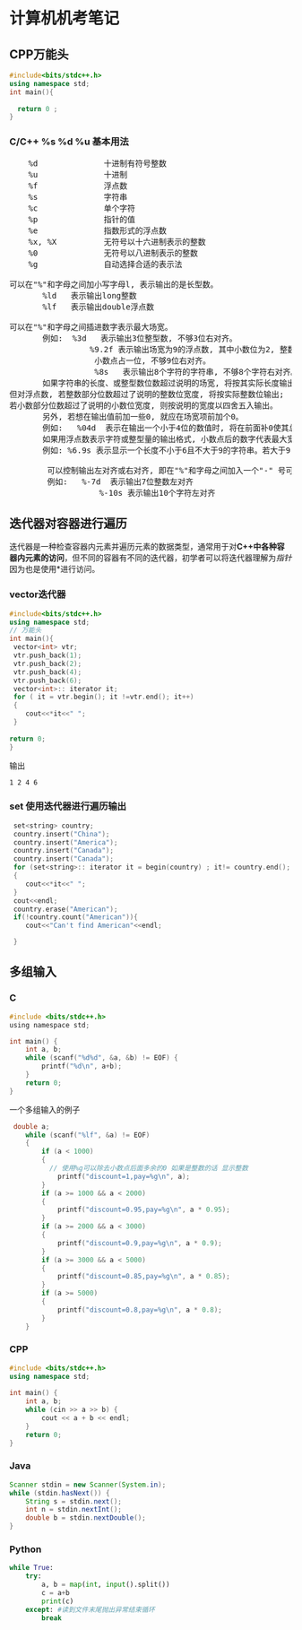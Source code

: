 # 计算机机考笔记

<!--more-->
## CPP万能头
```cpp
#include<bits/stdc++.h>
using namespace std;
int main(){
  
  return 0 ;
}
```
### C/C++ %s %d %u 基本用法
<pre id="best-content-1543262690" class="best-text mb-10" style="user-select: auto;" data-index="0" name="code">    %d              十进制有符号整数 
    %u              十进制
    %f              浮点数 
    %s              字符串 
    %c              单个字符 
    %p              指针的值 
    %e              指数形式的浮点数 
    %x, %X          无符号以十六进制表示的整数 
    %0              无符号以八进制表示的整数 
    %g              自动选择合适的表示法 

可以在"%"和字母之间加小写字母l, 表示输出的是长型数。 
       %ld   表示输出long整数 
       %lf   表示输出double浮点数

可以在"%"和字母之间插进数字表示最大场宽。 
       例如:  %3d   表示输出3位整型数, 不够3位右对齐。 
                 %9.2f 表示输出场宽为9的浮点数, 其中小数位为2, 整数位为6, 
                  小数点占一位, 不够9位右对齐。 
                  %8s   表示输出8个字符的字符串, 不够8个字符右对齐。 
       如果字符串的长度、或整型数位数超过说明的场宽, 将按其实际长度输出。 
但对浮点数, 若整数部分位数超过了说明的整数位宽度, 将按实际整数位输出; 
若小数部分位数超过了说明的小数位宽度, 则按说明的宽度以四舍五入输出。 
       另外, 若想在输出值前加一些0, 就应在场宽项前加个0。 
       例如:   %04d  表示在输出一个小于4位的数值时, 将在前面补0使其总宽度为4位。 
       如果用浮点数表示字符或整型量的输出格式, 小数点后的数字代表最大宽度, 小数点前的数字代表最小宽度。
       例如: %6.9s 表示显示一个长度不小于6且不大于9的字符串。若大于9,  则第9个字符以后的内容将被删除。

        可以控制输出左对齐或右对齐, 即在"%"和字母之间加入一个"-" 号可说明输出为左对齐, 否则为右对齐。 
        例如:   %-7d  表示输出7位整数左对齐 
                   %-10s 表示输出10个字符左对齐</pre>
## 迭代器对容器进行遍历
迭代器是一种检查容器内元素并遍历元素的数据类型，通常用于对**C++中各种容器内元素的访问**，但不同的容器有不同的迭代器，初学者可以将迭代器理解为*指针* 因为也是使用*进行访问。
### vector迭代器
```cpp
#include<bits/stdc++.h>
using namespace std;
// 万能头
int main(){
 vector<int> vtr;
 vtr.push_back(1);
 vtr.push_back(2);
 vtr.push_back(4);
 vtr.push_back(6);
 vector<int>:: iterator it;
 for ( it = vtr.begin(); it !=vtr.end(); it++)
 {
    cout<<*it<<" ";
 }
 
return 0;
}
```
输出
```
1 2 4 6
```
### set 使用迭代器进行遍历输出
```cpp
 set<string> country;
 country.insert("China");
 country.insert("America");
 country.insert("Canada");
 country.insert("Canada");
 for (set<string>:: iterator it = begin(country) ; it!= country.end(); it++)
 {
    cout<<*it<<" ";
 }
 cout<<endl;
 country.erase("American");
 if(!country.count("American")){
    cout<<"Can't find American"<<endl;

 }
```
## 多组输入
### C
```c
#include <bits/stdc++.h>
using namespace std;

int main() {
    int a, b;
    while (scanf("%d%d", &a, &b) != EOF) {
        printf("%d\n", a+b);
    }
    return 0;
}
```

一个多组输入的例子
```c
 double a;
    while (scanf("%lf", &a) != EOF)
    {
        if (a < 1000)
        {
          // 使用%g可以除去小数点后面多余的0 如果是整数的话 显示整数
            printf("discount=1,pay=%g\n", a);
        }
        if (a >= 1000 && a < 2000)
        {
            printf("discount=0.95,pay=%g\n", a * 0.95);
        }
        if (a >= 2000 && a < 3000)
        {
            printf("discount=0.9,pay=%g\n", a * 0.9);
        }
        if (a >= 3000 && a < 5000)
        {
            printf("discount=0.85,pay=%g\n", a * 0.85);
        }
        if (a >= 5000)
        {
            printf("discount=0.8,pay=%g\n", a * 0.8);
        }
    }
```
### CPP
```cpp
#include <bits/stdc++.h>  
using namespace std;  
  
int main() {  
    int a, b;  
    while (cin >> a >> b) {  
        cout << a + b << endl;  
    }  
    return 0;  
}  
```
### Java
```java
Scanner stdin = new Scanner(System.in);  
while (stdin.hasNext()) {  
    String s = stdin.next();  
    int n = stdin.nextInt();  
    double b = stdin.nextDouble();  
}  
```
### Python
```python
while True:  
    try:  
        a, b = map(int, input().split())  
        c = a+b  
        print(c)  
    except: #读到文件末尾抛出异常结束循环  
        break  
```
